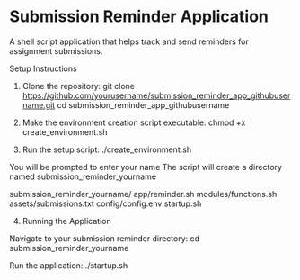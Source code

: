 
# Submission Reminder Application

A shell script application that helps track and send reminders for assignment submissions.

Setup Instructions

1. Clone the repository:
   git clone https://github.com/yourusername/submission_reminder_app_githubusername.git
   cd submission_reminder_app_githubusername

2. Make the environment creation script executable:
chmod +x create_environment.sh

3. Run the setup script:
./create_environment.sh

You will be prompted to enter your name
The script will create a directory named submission_reminder_yourname

submission_reminder_yourname/
       app/reminder.sh
       modules/functions.sh
       assets/submissions.txt
       config/config.env
       startup.sh

4. Running the Application

Navigate to your submission reminder directory:
cd submission_reminder_yourname

Run the application:
./startup.sh
